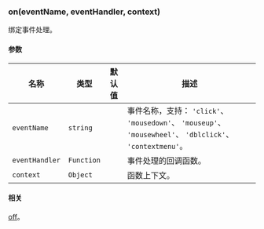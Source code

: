 ---
---

### on(eventName, eventHandler, context)

绑定事件处理。

#### 参数

|名称|类型|默认值|描述|
|---|---|---|---|
|`eventName`|`string`||事件名称，支持： `'click'`、 `'mousedown'`、 `'mouseup'`、 `'mousewheel'`、 `'dblclick'`、 `'contextmenu'`。|
|`eventHandler`|`Function`||事件处理的回调函数。|
|`context`|`Object`||函数上下文。|

#### 相关

[off](#offeventname-eventhandler)。
